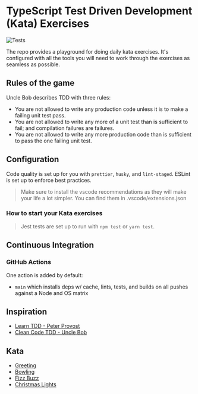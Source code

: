 # TypeScript Test Driven Development (Kata) Exercises

![Tests](https://github.com/qasim9872/ts-tdd-kata-exercises/workflows/CI/badge.svg)

The repo provides a playground for doing daily kata exercises. It's configured with all the tools you will need to work through the exercises as seamless as possible.

## Rules of the game

Uncle Bob describes TDD with three rules:

- You are not allowed to write any production code unless it is to make a failing unit test pass.
- You are not allowed to write any more of a unit test than is sufficient to fail; and compilation failures are failures.
- You are not allowed to write any more production code than is sufficient to pass the one failing unit test.

## Configuration

Code quality is set up for you with `prettier`, `husky`, and `lint-staged`.
ESLint is set up to enforce best practices.

> Make sure to install the vscode recommendations as they will make your life a lot simpler.
> You can find them in .vscode/extensions.json

### How to start your Kata exercises

> Jest tests are set up to run with `npm test` or `yarn test`.

## Continuous Integration

### GitHub Actions

One action is added by default:

- `main` which installs deps w/ cache, lints, tests, and builds on all pushes against a Node and OS matrix

## Inspiration

- [Learn TDD - Peter Provost](http://www.peterprovost.org/blog/2012/05/02/kata-the-only-way-to-learn-tdd/)
- [Clean Code TDD - Uncle Bob](https://www.youtube.com/watch?v=58jGpV2Cg50)

## Kata

- [Greeting](https://github.com/testdouble/contributing-tests/wiki/Greeting-Kata)
- [Bowling](http://www.butunclebob.com/ArticleS.UncleBob.TheBowlingGameKata)
- [Fizz Buzz](https://kata-log.rocks/fizz-buzz-kata)
- [Christmas Lights](https://kata-log.rocks/christmas-lights-kata)
